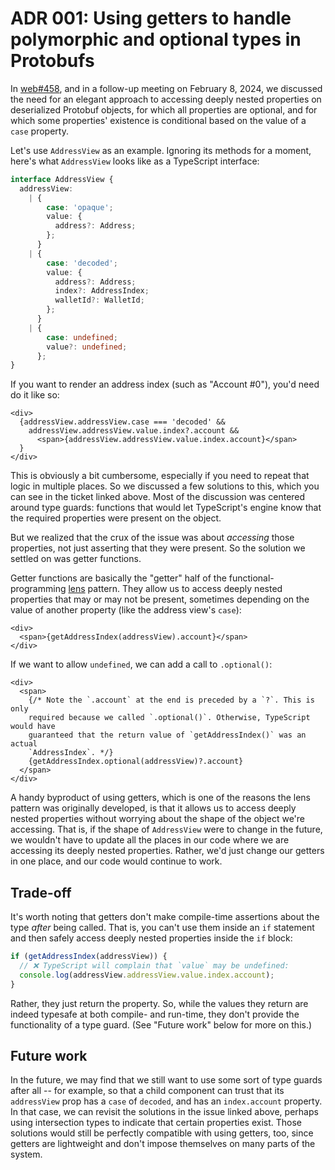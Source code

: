 # ADR 001: Using getters to handle polymorphic and optional types in Protobufs

In [web#458](https://github.com/penumbra-zone/web/issues/458), and in a follow-up meeting on February 8, 2024, we discussed the need for an elegant approach to accessing deeply nested properties on deserialized Protobuf objects, for which all properties are optional, and for which some properties' existence is conditional based on the value of a `case` property.

Let's use `AddressView` as an example. Ignoring its methods for a moment, here's what `AddressView` looks like as a TypeScript interface:

```ts
interface AddressView {
  addressView:
    | {
        case: 'opaque';
        value: {
          address?: Address;
        };
      }
    | {
        case: 'decoded';
        value: {
          address?: Address;
          index?: AddressIndex;
          walletId?: WalletId;
        };
      }
    | {
        case: undefined;
        value?: undefined;
      };
}
```

If you want to render an address index (such as "Account #0"), you'd need do it like so:

```TSX
<div>
  {addressView.addressView.case === 'decoded' &&
    addressView.addressView.value.index?.account &&
      <span>{addressView.addressView.value.index.account}</span>
  }
</div>
```

This is obviously a bit cumbersome, especially if you need to repeat that logic in multiple places. So we discussed a few solutions to this, which you can see in the ticket linked above. Most of the discussion was centered around type guards: functions that would let TypeScript's engine know that the required properties were present on the object.

But we realized that the crux of the issue was about _accessing_ those properties, not just asserting that they were present. So the solution we settled on was getter functions.

Getter functions are basically the "getter" half of the functional-programming [lens](https://www.bekk.christmas/post/2019/6/the-lens-pattern-in-typescript) pattern. They allow us to access deeply nested properties that may or may not be present, sometimes depending on the value of another property (like the address view's `case`):

```tsx
<div>
  <span>{getAddressIndex(addressView).account}</span>
</div>
```

If we want to allow `undefined`, we can add a call to `.optional()`:

```tsx
<div>
  <span>
    {/* Note the `.account` at the end is preceded by a `?`. This is only
    required because we called `.optional()`. Otherwise, TypeScript would have
    guaranteed that the return value of `getAddressIndex()` was an actual
    `AddressIndex`. */}
    {getAddressIndex.optional(addressView)?.account}
  </span>
</div>
```

A handy byproduct of using getters, which is one of the reasons the lens pattern was originally developed, is that it allows us to access deeply nested properties without worrying about the shape of the object we're accessing. That is, if the shape of `AddressView` were to change in the future, we wouldn't have to update all the places in our code where we are accessing its deeply nested properties. Rather, we'd just change our getters in one place, and our code would continue to work.

## Trade-off

It's worth noting that getters don't make compile-time assertions about the type _after_ being called. That is, you can't use them inside an `if` statement and then safely access deeply nested properties inside the `if` block:

```ts
if (getAddressIndex(addressView)) {
  // ❌ TypeScript will complain that `value` may be undefined:
  console.log(addressView.addressView.value.index.account);
}
```

Rather, they just return the property. So, while the values they return are indeed typesafe at both compile- and run-time, they don't provide the functionality of a type guard. (See "Future work" below for more on this.)

## Future work

In the future, we may find that we still want to use some sort of type guards after all -- for example, so that a child component can trust that its `addressView` prop has a `case` of `decoded`, and has an `index.account` property. In that case, we can revisit the solutions in the issue linked above, perhaps using intersection types to indicate that certain properties exist. Those solutions would still be perfectly compatible with using getters, too, since getters are lightweight and don't impose themselves on many parts of the system.

